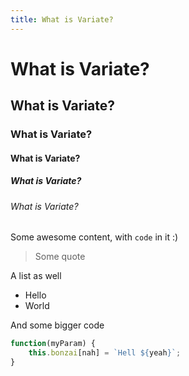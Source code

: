 ```yaml
---
title: What is Variate?
---
```


# What is Variate?
## What is Variate?
### What is Variate?
#### What is Variate?
##### What is Variate?
###### What is Variate?

Some awesome content, with `code` in it :)

> Some quote


A list as well

- Hello
- World

And some bigger code

```javascript
function(myParam) {
    this.bonzai[nah] = `Hell ${yeah}`;
}
```
